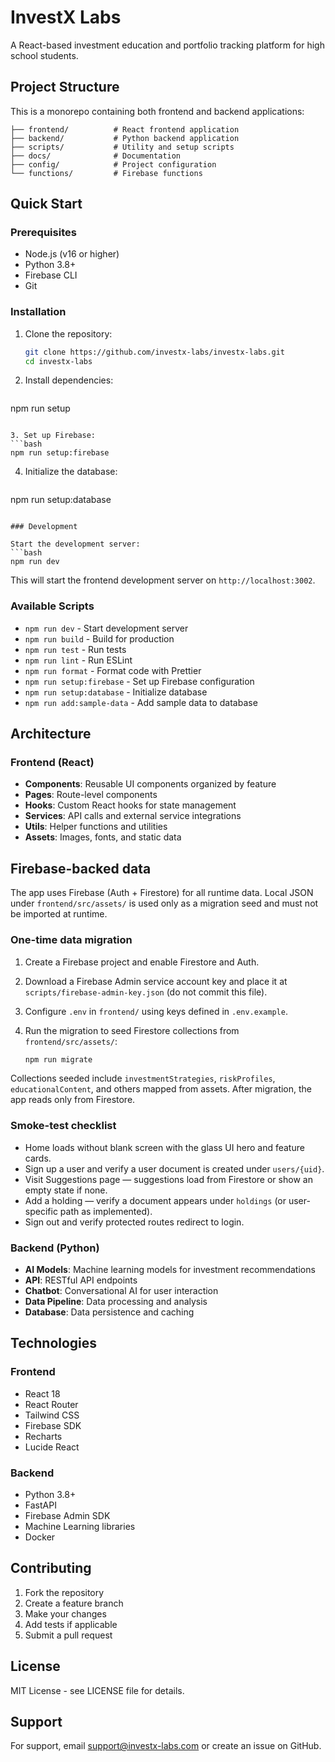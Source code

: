 # InvestX Labs

A React-based investment education and portfolio tracking platform for high school students.

## Project Structure

This is a monorepo containing both frontend and backend applications:

```
├── frontend/          # React frontend application
├── backend/           # Python backend application
├── scripts/           # Utility and setup scripts
├── docs/              # Documentation
├── config/            # Project configuration
└── functions/         # Firebase functions
```

## Quick Start

### Prerequisites

- Node.js (v16 or higher)
- Python 3.8+
- Firebase CLI
- Git

### Installation

1. Clone the repository:
   ```bash
   git clone https://github.com/investx-labs/investx-labs.git
   cd investx-labs
   ```

2. Install dependencies:
   ```bash
npm run setup
   ```

3. Set up Firebase:
   ```bash
npm run setup:firebase
```

4. Initialize the database:
   ```bash
npm run setup:database
   ```

### Development

Start the development server:
   ```bash
npm run dev
```

This will start the frontend development server on `http://localhost:3002`.

### Available Scripts

- `npm run dev` - Start development server
- `npm run build` - Build for production
- `npm run test` - Run tests
- `npm run lint` - Run ESLint
- `npm run format` - Format code with Prettier
- `npm run setup:firebase` - Set up Firebase configuration
- `npm run setup:database` - Initialize database
- `npm run add:sample-data` - Add sample data to database

## Architecture

### Frontend (React)
- **Components**: Reusable UI components organized by feature
- **Pages**: Route-level components
- **Hooks**: Custom React hooks for state management
- **Services**: API calls and external service integrations
- **Utils**: Helper functions and utilities
- **Assets**: Images, fonts, and static data

## Firebase-backed data

The app uses Firebase (Auth + Firestore) for all runtime data. Local JSON under `frontend/src/assets/` is used only as a migration seed and must not be imported at runtime.

### One-time data migration

1. Create a Firebase project and enable Firestore and Auth.
2. Download a Firebase Admin service account key and place it at `scripts/firebase-admin-key.json` (do not commit this file).
3. Configure `.env` in `frontend/` using keys defined in `.env.example`.
4. Run the migration to seed Firestore collections from `frontend/src/assets/`:

   ```bash
   npm run migrate
   ```

Collections seeded include `investmentStrategies`, `riskProfiles`, `educationalContent`, and others mapped from assets. After migration, the app reads only from Firestore.

### Smoke-test checklist

- Home loads without blank screen with the glass UI hero and feature cards.
- Sign up a user and verify a user document is created under `users/{uid}`.
- Visit Suggestions page — suggestions load from Firestore or show an empty state if none.
- Add a holding — verify a document appears under `holdings` (or user-specific path as implemented).
- Sign out and verify protected routes redirect to login.

### Backend (Python)
- **AI Models**: Machine learning models for investment recommendations
- **API**: RESTful API endpoints
- **Chatbot**: Conversational AI for user interaction
- **Data Pipeline**: Data processing and analysis
- **Database**: Data persistence and caching

## Technologies

### Frontend
- React 18
- React Router
- Tailwind CSS
- Firebase SDK
- Recharts
- Lucide React

### Backend
- Python 3.8+
- FastAPI
- Firebase Admin SDK
- Machine Learning libraries
- Docker

## Contributing

1. Fork the repository
2. Create a feature branch
3. Make your changes
4. Add tests if applicable
5. Submit a pull request

## License

MIT License - see LICENSE file for details.

## Support

For support, email support@investx-labs.com or create an issue on GitHub.